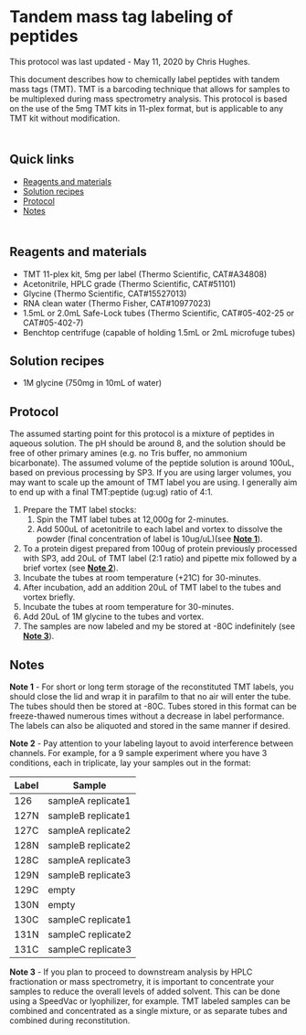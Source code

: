 # Tandem mass tag labeling of peptides <!-- omit in toc -->

This protocol was last updated - May 11, 2020 by Chris Hughes.

This document describes how to chemically label peptides with tandem mass tags (TMT). TMT is a barcoding technique that allows for samples to be multiplexed during mass spectrometry analysis. This protocol is based on the use of the 5mg TMT kits in 11-plex format, but is applicable to any TMT kit without modification.

<hr style="height:6pt; visibility:hidden;" />

## Quick links <!-- omit in toc -->

- [Reagents and materials](#reagents-and-materials)
- [Solution recipes](#solution-recipes)
- [Protocol](#protocol)
- [Notes](#notes)

<hr style="height:6pt; visibility:hidden;" />

<span id="reagents-and-materials"></span>

## Reagents and materials

- TMT 11-plex kit, 5mg per label (Thermo Scientific, CAT#A34808)
- Acetonitrile, HPLC grade (Thermo Scientific, CAT#51101)
- Glycine (Thermo Scientific, CAT#15527013)
- RNA clean water (Thermo Fisher, CAT#10977023)
- 1.5mL or 2.0mL Safe-Lock tubes (Thermo Scientific, CAT#05-402-25 or CAT#05-402-7)
- Benchtop centrifuge (capable of holding 1.5mL or 2mL microfuge tubes)

<span id="solution-recipes"></span>

## Solution recipes

- 1M glycine (750mg in 10mL of water)

<span id="protocol"></span>

## Protocol

The assumed starting point for this protocol is a mixture of peptides in aqueous solution. The pH should be around 8, and the solution should be free of other primary amines (e.g. no Tris buffer, no ammonium bicarbonate). The assumed volume of the peptide solution is around 100uL, based on previous processing by SP3. If you are using larger volumes, you may want to scale up the amount of TMT label you are using. I generally aim to end up with a final TMT:peptide (ug:ug) ratio of 4:1.

1. Prepare the TMT label stocks:
   1. Spin the TMT label tubes at 12,000g for 2-minutes.
   2. Add 500uL of acetonitrile to each label and vortex to dissolve the powder (final concentration of label is 10ug/uL)(see [**Note 1**](#note1)).
2. To a protein digest prepared from 100ug of protein previously processed with SP3, add 20uL of TMT label (2:1 ratio) and pipette mix followed by a brief vortex (see [**Note 2**](#note2)).
3. Incubate the tubes at room temperature (+21C) for 30-minutes.
4. After incubation, add an addition 20uL of TMT label to the tubes and vortex briefly.
5. Incubate the tubes at room temperature for 30-minutes.
6. Add 20uL of 1M glycine to the tubes and vortex.
7. The samples are now labeled and my be stored at -80C indefinitely (see [**Note 3**](#note3)).

<span id="notes"></span>

## Notes

<span id="note1"></span>

**Note 1** - For short or long term storage of the reconstituted TMT labels, you should close the lid and wrap it in parafilm to that no air will enter the tube. The tubes should then be stored at -80C. Tubes stored in this format can be freeze-thawed numerous times without a decrease in label performance. The labels can also be aliquoted and stored in the same manner if desired.

<span id="note2"></span>

**Note 2** - Pay attention to your labeling layout to avoid interference between channels. For example, for a 9 sample experiment where you have 3 conditions, each in triplicate, lay your samples out in the format:

Label | Sample
---------|----------
 126 | sampleA replicate1
 127N | sampleB replicate1
 127C | sampleA replicate2
 128N | sampleB replicate2
 128C | sampleA replicate3
 129N | sampleB replicate3
 129C | empty
 130N | empty
 130C | sampleC replicate1
 131N | sampleC replicate2
 131C | sampleC replicate3

<span id="note3"></span>

**Note 3** - If you plan to proceed to downstream analysis by HPLC fractionation or mass spectrometry, it is important to concentrate your samples to reduce the overall levels of added solvent. This can be done using a SpeedVac or lyophilizer, for example. TMT labeled samples can be combined and concentrated as a single mixture, or as separate tubes and combined during reconstitution.

